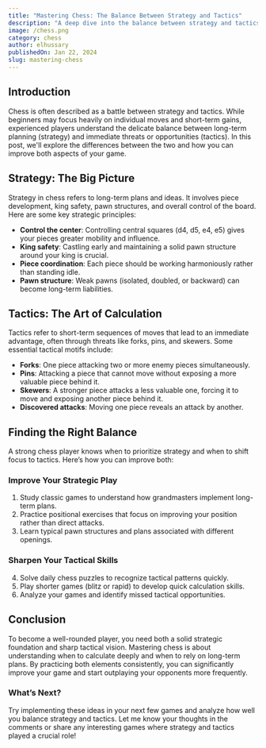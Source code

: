 ```yaml
---
title: "Mastering Chess: The Balance Between Strategy and Tactics"
description: "A deep dive into the balance between strategy and tactics in chess and how improving both can enhance your game."
image: /chess.png
category: chess
author: elhussary
publishedOn: Jan 22, 2024
slug: mastering-chess
---
```


## Introduction

Chess is often described as a battle between strategy and tactics. While beginners may focus heavily on individual moves and short-term gains, experienced players understand the delicate balance between long-term planning (strategy) and immediate threats or opportunities (tactics). In this post, we'll explore the differences between the two and how you can improve both aspects of your game.

## Strategy: The Big Picture

Strategy in chess refers to long-term plans and ideas. It involves piece development, king safety, pawn structures, and overall control of the board. Here are some key strategic principles:

- **Control the center**: Controlling central squares (d4, d5, e4, e5) gives your pieces greater mobility and influence.
- **King safety**: Castling early and maintaining a solid pawn structure around your king is crucial.
- **Piece coordination**: Each piece should be working harmoniously rather than standing idle.
- **Pawn structure**: Weak pawns (isolated, doubled, or backward) can become long-term liabilities.

## Tactics: The Art of Calculation

Tactics refer to short-term sequences of moves that lead to an immediate advantage, often through threats like forks, pins, and skewers. Some essential tactical motifs include:

- **Forks**: One piece attacking two or more enemy pieces simultaneously.
- **Pins**: Attacking a piece that cannot move without exposing a more valuable piece behind it.
- **Skewers**: A stronger piece attacks a less valuable one, forcing it to move and exposing another piece behind it.
- **Discovered attacks**: Moving one piece reveals an attack by another.

## Finding the Right Balance

A strong chess player knows when to prioritize strategy and when to shift focus to tactics. Here’s how you can improve both:

### Improve Your Strategic Play

1. Study classic games to understand how grandmasters implement long-term plans.
2. Practice positional exercises that focus on improving your position rather than direct attacks.
3. Learn typical pawn structures and plans associated with different openings.

### Sharpen Your Tactical Skills

4. Solve daily chess puzzles to recognize tactical patterns quickly.
5. Play shorter games (blitz or rapid) to develop quick calculation skills.
6. Analyze your games and identify missed tactical opportunities.

## Conclusion

To become a well-rounded player, you need both a solid strategic foundation and sharp tactical vision. Mastering chess is about understanding when to calculate deeply and when to rely on long-term plans. By practicing both elements consistently, you can significantly improve your game and start outplaying your opponents more frequently.

### What’s Next?

Try implementing these ideas in your next few games and analyze how well you balance strategy and tactics. Let me know your thoughts in the comments or share any interesting games where strategy and tactics played a crucial role!